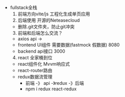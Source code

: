 - fullstack全栈
  1. 前端方向vite/js 工程化生成单页应用
  2. 后端使用 开源的Neteasecloud
    - 删除.git文件夹，防止git冲突
  3. 前端和后端怎么交流？
    - axios api -> 
    - frontend UI组件 需要数据(fastmock 假数据)  8080
    - backend api接口 3000
  4. react 全家桶到位
    - react组件化 Mvvm响应式
    - react-router路由
    - redux数据流管理
      - 前端 -》 api -》redux -》后端
      - npm i redux react-redux